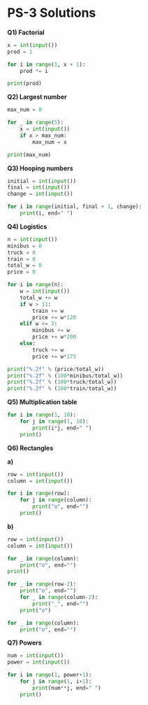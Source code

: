 # PS-3 Solutions

**Q1) Factorial**

```py
x = int(input())
prod = 1

for i in range(1, x + 1):
    prod *= i

print(prod)
```

**Q2) Largest number**


```py
max_num = 0

for _ in range(5):
    x = int(input())
    if x > max_num:
        max_num = x

print(max_num)
```

**Q3) Hooping numbers**

```py
initial = int(input())
final = int(input())
change = int(input())

for i in range(initial, final + 1, change):
    print(i, end=" ")
```

**Q4) Logistics**

```py
n = int(input())
minibus = 0
truck = 0
train = 0
total_w = 0
price = 0

for i in range(n):
    w = int(input())
    total_w += w
    if w > 11:
        train += w
        price += w*120
    elif w <= 3:
        minibus += w
        price += w*200
    else:
        truck += w
        price += w*175

print("%.2f" % (price/total_w))
print("%.2f" % (100*minibus/total_w))
print("%.2f" % (100*truck/total_w))
print("%.2f" % (100*train/total_w))
```

**Q5) Multiplication table**

```py
for i in range(1, 10):
    for j in range(1, 10):
        print(i*j, end=" ")
    print()
```
**Q6) Rectangles**

**a)** 
```py
row = int(input())
column = int(input())

for i in range(row):
    for j in range(column):
        print("o", end="")
    print()
```
**b)**
```py
row = int(input())
column = int(input())

for _ in range(column):
    print("o", end="")
print()

for _ in range(row-2):
    print("o", end="")
    for _ in range(column-2):
        print("_", end="")
    print("o")

for _ in range(column):
    print("o", end="")
```

**Q7) Powers**

```py
num = int(input())
power = int(input())

for i in range(1, power+1):
    for j in range(1, i+1):
        print(num**j, end=" ")
    print()
```